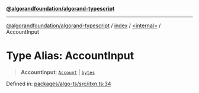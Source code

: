 [**@algorandfoundation/algorand-typescript**](../../../README.md)

***

[@algorandfoundation/algorand-typescript](../../../README.md) / [index](../../README.md) / [\<internal\>](../README.md) / AccountInput

# Type Alias: AccountInput

> **AccountInput**: [`Account`](../../type-aliases/Account.md) \| [`bytes`](../../type-aliases/bytes.md)

Defined in: [packages/algo-ts/src/itxn.ts:34](https://github.com/algorandfoundation/puya-ts/blob/main/packages/algo-ts/src/itxn.ts#L34)
